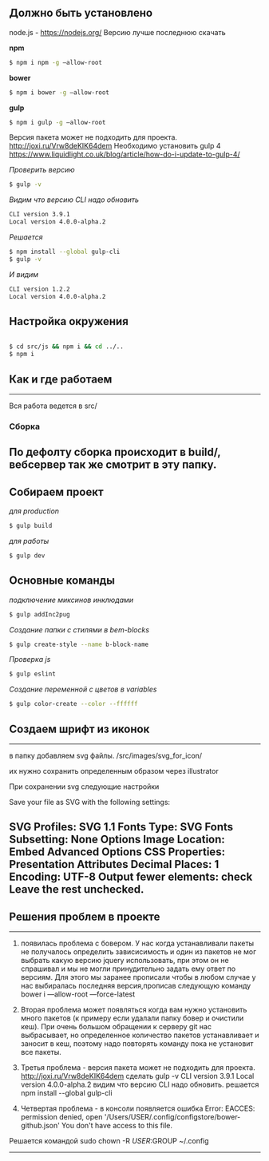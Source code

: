 
## Должно быть установлено ##

node.js - https://nodejs.org/ Версию лучше последнюю скачать

**npm**

```bash
$ npm i npm -g —allow-root
```

**bower**

```bash
$ npm i bower -g —allow-root
```

**gulp**

```bash
$ npm i gulp -g —allow-root
```
Версия пакета может не подходить для проекта. 
http://joxi.ru/Vrw8deKIK64dem 
Необходимо установить gulp 4
https://www.liquidlight.co.uk/blog/article/how-do-i-update-to-gulp-4/

*Проверить версию* 
```bash
$ gulp -v
```

*Видим что версию CLI надо обновить*
```bash
CLI version 3.9.1 
Local version 4.0.0-alpha.2 
``` 

*Решается* 
```bash
$ npm install --global gulp-cli
$ gulp -v
```

*И видим*
```bash
CLI version 1.2.2 
Local version 4.0.0-alpha.2 
``` 

## Настройка окружения ###

```bash

$ cd src/js && npm i && cd ../.. 
$ npm i
```

## Как и где работаем ##
----------------------------------------------------------------------------------------------------------------------------
Вся работа ведется в src/

### Сборка ###

По дефолту сборка происходит в build/, вебсервер так же смотрит в эту папку.
----------------------------------------------------------------------------------------------------------------------------

## Собираем проект ###

*для production*
```bash
$ gulp build
```
*для работы*
```bash
$ gulp dev
```

## Основные команды ###

*подключение миксинов инклюдами*
```bash
$ gulp addInc2pug
```
*Создание папки с стилями в bem-blocks*
```bash
$ gulp create-style --name b-block-name
```
*Проверка js*
```bash
$ gulp eslint
```
*Создание переменной с цветов в variables*
```bash
$ gulp color-create --color --ffffff
```

## Создаем шрифт из иконок ##
----------------------------------------------------------------------------------------------------------------------------
в папку добавляем svg файлы.
/src/images/svg_for_icon/

их нужно сохранить определенным образом через illustrator

При сохранении svg следующие настройки

Save your file as SVG with the following settings:

SVG Profiles: SVG 1.1
Fonts Type: SVG
Fonts Subsetting: None
Options Image Location: Embed
Advanced Options
CSS Properties: Presentation Attributes
Decimal Places: 1
Encoding: UTF-8
Output fewer elements: check
Leave the rest unchecked.
----------------------------------------------------------------------------------------------------------------------------



## Решения проблем в проекте ##
----------------------------------------------------------------------------------------------------------------------------
1. появилась проблема с бовером. У нас когда устанавливали пакеты не получалось определить зависисимость и один из пакетов не мог выбрать какую версию jquery использовать, при этом он не спрашивал и мы не могли принудительно задать ему ответ по версиям.
Для этого мы заранее прописали чтобы в любом случае у нас выбиралась последняя версия,прописав следующую команду bower i —allow-root —force-latest

2. Вторая проблема может появляться когда вам нужно установить много пакетов (к примеру если удалали папку бовер и очистили кеш). При очень большом обращении к серверу git нас выбрасывает, но определенное количество пакетов устанавливает и заносит в кеш, поэтому надо повторять команду пока не установит все пакеты.

3. Третья проблема - версия пакета может не подходить для проекта. http://joxi.ru/Vrw8deKIK64dem 
сделать gulp -v
CLI version 3.9.1
Local version 4.0.0-alpha.2
видим что версию CLI надо обновить. 
решается npm install --global gulp-cli


4. Четвертая проблема - в консоли появляется ошибка Error: EACCES: permission denied, open '/Users/USER/.config/configstore/bower-github.json'
You don't have access to this file.

Решается командой sudo chown -R $USER:$GROUP ~/.config

----------------------------------------------------------------------------------------------------------------------------